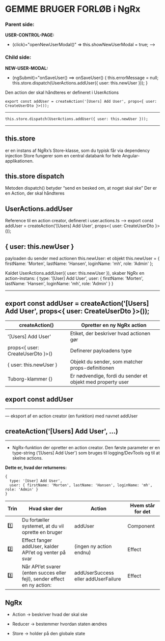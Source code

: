 # GEMME BRUGER FORLØB i NgRx

### Parent side: 
**USER-CONTROL-PAGE:** 
- (click)="openNewUserModal()" => this.showNewUserModal = true; -->

### Child side: 
**NEW-USER-MODAL:**
- (ngSubmit)="onSaveUser() ==>   onSaveUser() {
	this.errorMessage = null; 
	this.store.dispatch(UserActions.addUser({ user: this.newUser }));
	  }
  
Den action der skal håndteres er defineret i UserActions

```
export const addUser = createAction('[Users] Add User', props<{ user: CreateUserDto }>());
```


--------------------------------------------------------------------------------
	this.store.dispatch(UserActions.addUser({ user: this.newUser }));  
--------------------------------------------------------------------------------

this.store 
----------
er en instans af NgRx’s Store-klasse, som du typisk får via dependency injection
Store fungerer som en central databank for hele Angular-applikationen.

this.store dispatch
-------------------
Metoden dispatch() betyder “send en besked om, at noget skal ske”
Der er en Action, der skal håndteres

UserActions.addUser
-------------------
Reference til en action creator, defineret i user.actions.ts
--> 	export const addUser = createAction('[Users] Add User', props<{ user: CreateUserDto }>());

{ user: this.newUser }
----------------------
payloaden du sender med actionen
this.newUser: et objekt
this.newUser = { firstName: 'Morten', lastName: 'Hansen', loginName: 'mh', role: 'Admin' };

Kaldet UserActions.addUser({ user: this.newUser }), skaber NgRx en action-instans:
{
  type: '[User] Add User',
  user: { firstName: 'Morten', lastName: 'Hansen', loginName: 'mh', role: 'Admin' }
}


--------------------------------------------------------------------------------------------------
 export const addUser = createAction('[Users] Add User', props<{ user: CreateUserDto }>()); 
--------------------------------------------------------------------------------------------------

 |	createAction()						|	Opretter en ny NgRx action 									|
 |	---------------						|	--------------------------									|
 |	'[Users] Add User'					|	Etiket, der beskriver hvad actionen gør						|
 |	props<{ user: CreateUserDto }>()	|	Definerer payloadens type									|
 |	{ user: this.newUser }				| 	Objekt du sender, som matcher props-definitionen			|
 |	Tuborg-klammer {}					|	Er nødvendige, fordi du sender et objekt med property user	|



## export const addUser
--------------------
— eksport af en action creator (en funktion) med navnet addUser

## createAction('[Users] Add User', ...)
--------------------------------------
- NgRx-funktion der opretter en action creator. 
	Den første parameter er en type-string ('[Users] Add User') 
	som bruges til logging/DevTools og til at skelne actions.	
	

**Dette er, hvad der returneres:**
```
{
  type: '[User] Add User',
  user: { firstName: 'Morten', lastName: 'Hansen', loginName: 'mh', role: 'Admin' }
}
```

| Trin		| 	Hvad sker der																|	Action								|	Hvem står for det	|
| -----		| 	-------------																|	------								|	-----------------	|
| 1️⃣		| 	Du fortæller systemet, at du vil oprette en bruger							|	addUser								| 	Component 			|
| 2️⃣		|	Effect fanger addUser, kalder API’et og venter på svar					 	|	(ingen ny action endnu)				|	Effect 				|
| 3️⃣		|	Når API’et svarer (enten succes eller fejl), sender effect en ny action:	|	addUserSuccess eller addUserFailure	| 	Effect				|


## NgRx
- Action → beskriver hvad der skal ske

- Reducer → bestemmer hvordan staten ændres

- Store → holder på den globale state

